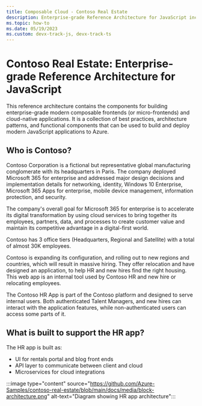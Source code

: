 ```yaml
---
title: Composable Cloud - Contoso Real Estate 
description: Enterprise-grade Reference Architecture for JavaScript including a collection of best practices, architecture patterns, and functional components that can be used to build and deploy modern JavaScript applications to Azure.
ms.topic: how-to
ms.date: 05/19/2023
ms.custom: devx-track-js, devx-track-ts
---
```


# Contoso Real Estate: Enterprise-grade Reference Architecture for JavaScript

This reference architecture contains the components for building enterprise-grade modern composable frontends (or micro-frontends) and cloud-native applications. It is a collection of best practices, architecture patterns, and functional components that can be used to build and deploy modern JavaScript applications to Azure.

## Who is Contoso?

Contoso Corporation is a fictional but representative global manufacturing conglomerate with its headquarters in Paris. The company deployed Microsoft 365 for enterprise and addressed major design decisions and implementation details for networking, identity, Windows 10 Enterprise, Microsoft 365 Apps for enterprise, mobile device management, information protection, and security.

The company's overall goal for Microsoft 365 for enterprise is to accelerate its digital transformation by using cloud services to bring together its employees, partners, data, and processes to create customer value and maintain its competitive advantage in a digital-first world.

Contoso has 3 office tiers (Headquarters, Regional and Satellite) with a total of almost 30K employees.

Contoso is expanding its configuration, and rolling out to new regions and countries, which will result in massive hiring. They offer relocation and have designed an application, to help HR and new hires find the right housing. This web app is an internal tool used by Contoso HR and new hire or relocating employees.

The Contoso HR App is part of the Contoso platform and designed to serve internal users. Both authenticated Talent Managers, and new hires can interact with the application features, while non-authenticated users can access some parts of it.

## What is built to support the HR app? 

The HR app is built as:

* UI for rentals portal and blog front ends
* API layer to communicate between client and cloud
* Microservices for cloud integrations

:::image type="content" source="https://github.com/Azure-Samples/contoso-real-estate/blob/main/docs/media/block-architecture.png" alt-text="Diagram showing HR app architecture":::